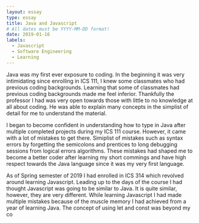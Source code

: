 ```yaml
---
layout: essay
type: essay
title: Java and Javascript
# All dates must be YYYY-MM-DD format!
date: 2019-01-16
labels:
  - Javascript
  - Software Engineering
  - Learning
---
```


Java was my first ever exposure to coding. In the beginning it was very intimidating since enrolling in ICS 111, I knew some classmates who had previous coding backgrounds. Learning that some of classmates had previous coding backgrounds made me feel inferior. Thankfully the professor I had was very open towards those with little to no knowledge at all about coding. He was able to explain many concepts in the simplist of detail for me to understand the material.

I began to become confident in understanding how to type in Java after multiple completed projects during my ICS 111 course. However, it came with a lot of mistakes to get there. Simiplist of mistakes such as syntax errors by forgetting the semicolons and prentices to long debugging sessions from logical errors algorithms. These mistakes had shaped me to become a better coder after learning my short commings and have high respect towards the Java language since it was my very first language.

As of Spring semester of 2019 I had enrolled in ICS 314 which revolved around learning Javascript. Leading up to the days of the course I had thought Javascript was going to be similar to Java. It is quite similar, however, they are very different. While learning Javascript I had made multiple mistakes because of the muscle memory I had achieved from a year of learning Java. The concept of using let and const was beyond my co
